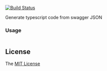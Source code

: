 [![Build Status](https://github.com/axetroy/swagget2ts/workflows/test/badge.svg)](https://github.com/axetroy/swagget2ts/actions)

Generate typescript code from swagger JSON

### Usage

```typescript
```

## License

The [MIT License](LICENSE)
